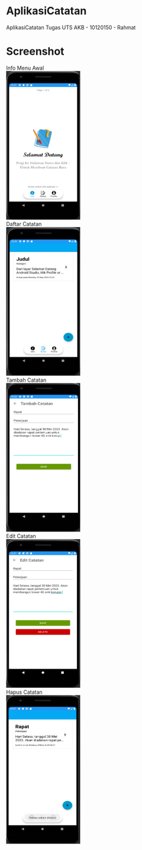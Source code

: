 # AplikasiCatatan
 AplikasiCatatan
 Tugas UTS AKB - 10120150 - Rahmat
# Screenshot
 Info Menu Awal<br>
<img src="asset/info-main-slide1.png" alt="Kalkulator" width="200" height="400"><br>
 Daftar Catatan<br>
<img src="asset/notes-daftar-catatan.png" alt="Kalkulator" width="200" height="400"><br>
 Tambah Catatan<br>
<img src="asset/notes-tambah-catatan.png" alt="Kalkulator" width="200" height="400"><br>
 Edit Catatan<br>
<img src="asset/notes-edit-catatan.png" alt="Kalkulator" width="200" height="400"><br>
 Hapus Catatan<br>
 <img src="asset/notes-hapus-catatan.png" alt="Kalkulator" width="200" height="400"><br>

